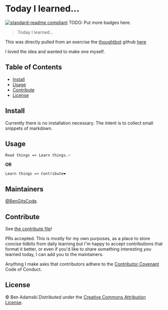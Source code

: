# Today I learned...

[![standard-readme compliant](https://img.shields.io/badge/standard--readme-OK-green.svg?style=flat-square)](https://github.com/RichardLitt/standard-readme)
TODO: Put more badges here.

> Today I learned...

This was directly pulled from an exercise the [thoughtbot](https://github.com/thoughtbot) github [here](https://github.com/thoughtbot/til)

I loved the idea and wanted to make one myself.

## Table of Contents

- [Install](#install)
- [Usage](#usage)
- [Contribute](#CONTRIBUTE)
- [License](#license)

## Install

Currently there is no installation necessary. The intent is to collect small snippets of markdown.

## Usage

```
Read things => Learn things.✨
```

**OR**

```
Learn things => Contribute❤️
```

## Maintainers

[@BenGitsCode](https://github.com/BenGitsCode).

## Contribute

See [the contribute file](CONTRIBUTE.md)!

PRs accepted. This is mostly for my own purposes, as a place to store concise tidbits from daily learning but I'm happy to accept contributions that format it better,
or even if you'd like to share something interesting _you_ learned today, I can add you to the maintainers.

Anything I make asks that contributors adhere to the [Contributor Covenant](http://contributor-covenant.org/version/1/3/0/) Code of Conduct.


## License

 © Ben Adamski Distributed under the [Creative Commons Attribution License](license).

